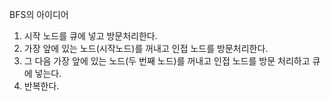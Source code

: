 BFS의 아이디어

1. 시작 노드를 큐에 넣고 방문처리한다.
2. 가장 앞에 있는 노드(시작노드)를 꺼내고 인접 노드를 방문처리한다.
3. 그 다음 가장 앞에 있는 노드(두 번째 노드)를 꺼내고 인접 노드를 방문 처리하고 큐에 넣는다.
4. 반복한다.

